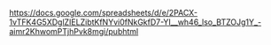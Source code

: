 https://docs.google.com/spreadsheets/d/e/2PACX-1vTFK4G5XDglZIELZibtKfNYvi0fNkGkfD7-YI__wh46_lso_BTZOJg1Y_-aimr2KhwomPTjhPvk8mgi/pubhtml
